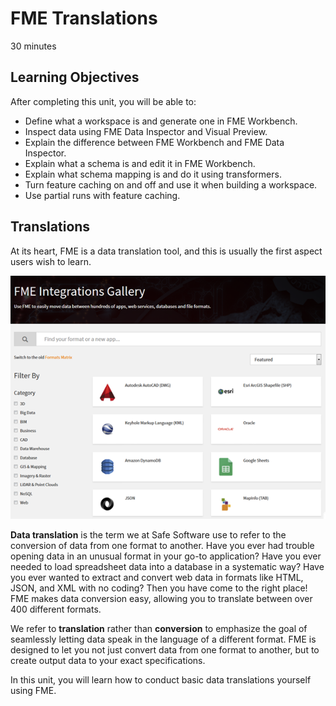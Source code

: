 # FME Translations

<i class="fa fa-clock-o "></i> 30 minutes

## Learning Objectives

After completing this unit, you will be able to:
- Define what a workspace is and generate one in FME Workbench.
- Inspect data using FME Data Inspector and Visual Preview.
- Explain the difference between FME Workbench and FME Data Inspector.
- Explain what a schema is and edit it in FME Workbench.
- Explain what schema mapping is and do it using transformers.
- Turn feature caching on and off and use it when building a workspace.
- Use partial runs with feature caching.

## Translations

At its heart, FME is a data translation tool, and this is usually the first aspect users wish to learn.

![](./Images/Img1.000.TranslationIntro.png)

**Data translation** is the term we at Safe Software use to refer to the conversion of data from one format to another. Have you ever had trouble opening data in an unusual format in your go-to application? Have you ever needed to load spreadsheet data into a database in a systematic way? Have you ever wanted to extract and convert web data in formats like HTML, JSON, and XML with no coding? Then you have come to the right place! FME makes data conversion easy, allowing you to translate between over 400 different formats.

We refer to **translation** rather than **conversion** to emphasize the goal of seamlessly letting data speak in the language of a different format. FME is designed to let you not just convert data from one format to another, but to create output data to your exact specifications.

In this unit, you will learn how to conduct basic data translations yourself using FME.
